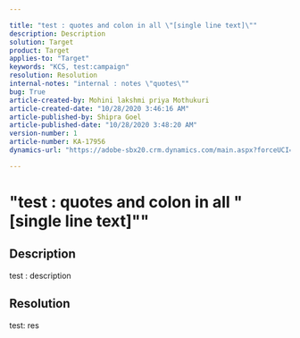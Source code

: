 ```yaml
---

title: "test : quotes and colon in all \"[single line text]\""
description: Description
solution: Target
product: Target
applies-to: "Target"
keywords: "KCS, test:campaign"
resolution: Resolution
internal-notes: "internal : notes \"quotes\""
bug: True
article-created-by: Mohini lakshmi priya Mothukuri
article-created-date: "10/28/2020 3:46:16 AM"
article-published-by: Shipra Goel
article-published-date: "10/28/2020 3:48:20 AM"
version-number: 1
article-number: KA-17956
dynamics-url: "https://adobe-sbx20.crm.dynamics.com/main.aspx?forceUCI=1&pagetype=entityrecord&etn=knowledgearticle&id=9108c71f-d018-eb11-a813-000d3a19f370"

---
```


# "test : quotes and colon in all \"[single line text]\""

## Description

test : description

## Resolution

test: res
